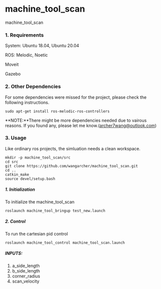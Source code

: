 # machine_tool_scan
machine_tool_scan


### 1. Requirements
System: Ubuntu 18.04, Ubuntu 20.04   

ROS: Melodic, Noetic    
 
Moveit   

Gazebo   

### 2. Other Dependencies
For some dependencies were missed for the project, please check the following instructions.
```
sudo apt-get install ros-melodic-ros-controllers
```

**NOTE:**There might be more dependencies needed due to vairous reasons. If you found any, please let me know.(archer7wang@outlook.com)

### 3. Usage
Like ordinary ros projects, the simluation needs a clean workspace.
```
mkdir -p machine_tool_scan/src
cd src
git clone https://github.com/wangarcher/machine_tool_scan.git
cd ..
catkin_make
source devel/setup.bash
``` 

##### 1. Initialization
To initialize the machine_tool_scan 
```
roslaunch machine_tool_bringup test_new.launch
```

##### 2. Control
To run the cartesian pid control
```
roslaunch machine_tool_control machine_tool_scan.launch
```

##### INPUTS:
1. a_side_length
2. b_side_length
3. corner_radius
4. scan_velocity